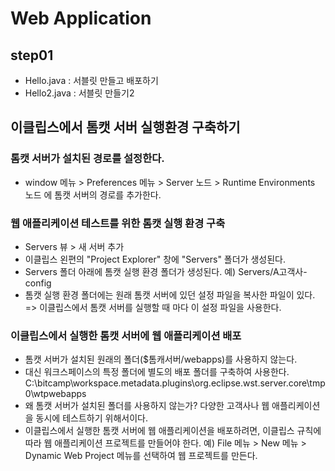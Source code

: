 # Web Application
## step01
- Hello.java  : 서블릿 만들고 배포하기
- Hello2.java : 서블릿 만들기2


## 이클립스에서 톰캣 서버 실행환경 구축하기
### 톰캣 서버가 설치된 경로를 설정한다.
- window 메뉴 > Preferences 메뉴 > Server 노드 > Runtime Environments 노드 에
  톰캣 서버의 경로를 추가한다.

### 웹 애플리케이션 테스트를 위한 톰캣 실행 환경 구축
- Servers 뷰 > 새 서버 추가
- 이클립스 왼편의 "Project Explorer" 창에 "Servers" 폴더가 생성된다.
- Servers 폴더 아래에 톰캣 실행 환경 폴더가 생성된다.
  예) Servers/A고객사-config
- 톰캣 실행 환경 폴더에는 원래 톰캣 서버에 있던 설정 파일을 복사한 파일이 있다.
  => 이클립스에서 톰캣 서버를 실행할 때 마다 이 설정 파일을 사용한다.

### 이클립스에서 실행한 톰캣 서버에 웹 애플리케이션 배포
- 톰캣 서버가 설치된 원래의 폴더($톰캐서버/webapps)를 사용하지 않는다.
- 대신 워크스페이스의 특정 폴더에 별도의 배포 폴더를 구축하여 사용한다.
  C:\bitcamp\workspace\.metadata\.plugins\org.eclipse.wst.server.core\tmp0\wtpwebapps
- 왜 톰캣 서버가 설치된 폴더를 사용하지 않는가?
  다양한 고객사나 웹 애플리케이션을 동시에 테스트하기 위해서이다.
- 이클립스에서 실행한 톰캣 서버에 웹 애플리케이션을 배포하려면,
  이클립스 규칙에 따라 웹 애플리케이션 프로젝트를 만들어야 한다.
  예) File 메뉴 > New 메뉴 > Dynamic Web Project 메뉴를 선택하여 웹 프로젝트를 만든다.
  
 












